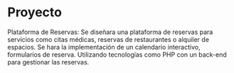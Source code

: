 # Proyecto
Plataforma de Reservas:
Se diseñara una plataforma de reservas para servicios como citas médicas, reservas de restaurantes o alquiler de espacios. Se hara la implementación de un calendario interactivo, formularios de reserva. Utilizando tecnologías como PHP con un back-end para gestionar las reservas.
